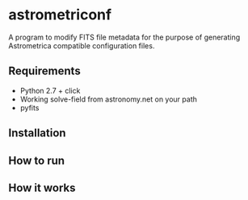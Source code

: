 # astrometriconf
A program to modify FITS file metadata for the purpose of generating Astrometrica compatible configuration files. 

## Requirements
* Python 2.7 + click
* Working solve-field from astronomy.net on your path
* pyfits

## Installation

## How to run

## How it works

